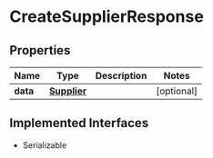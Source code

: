 

# CreateSupplierResponse


## Properties

| Name | Type | Description | Notes |
|------------ | ------------- | ------------- | -------------|
|**data** | [**Supplier**](Supplier.md) |  |  [optional] |


## Implemented Interfaces

* Serializable


